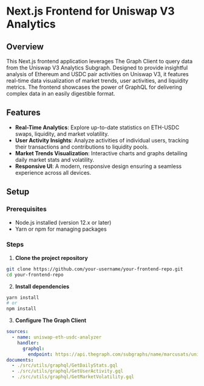 # Next.js Frontend for Uniswap V3 Analytics

## Overview

This Next.js frontend application leverages The Graph Client to query data from the Uniswap V3 Analytics Subgraph. Designed to provide insightful analysis of Ethereum and USDC pair activities on Uniswap V3, it features real-time data visualization of market trends, user activities, and liquidity metrics. The frontend showcases the power of GraphQL for delivering complex data in an easily digestible format.

## Features

- **Real-Time Analytics**: Explore up-to-date statistics on ETH-USDC swaps, liquidity, and market volatility.
- **User Activity Insights**: Analyze activities of individual users, tracking their transactions and contributions to liquidity pools.
- **Market Trends Visualization**: Interactive charts and graphs detailing daily market stats and volatility.
- **Responsive UI**: A modern, responsive design ensuring a seamless experience across all devices.

## Setup

### Prerequisites

- Node.js installed (version 12.x or later)
- Yarn or npm for managing packages

### Steps

1. **Clone the project repository**

```bash
git clone https://github.com/your-username/your-frontend-repo.git
cd your-frontend-repo
```


2. **Install dependencies**

```bash
yarn install
# or
npm install
```

3. **Configure The Graph Client**

```yaml
sources: 
  - name: uniswap-eth-usdc-analyzer
    handler: 
      graphql:
        endpoint: https://api.thegraph.com/subgraphs/name/marcusats/uniswap-eth-usdc-analyzer
documents:
  - ./src/utils/graphql/GetDailyStats.gql
  - ./src/utils/graphql/GetUserActivity.gql
  - ./src/utils/graphql/GetMarketVolatility.gql
```